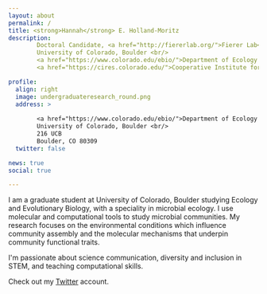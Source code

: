 ```yaml
---
layout: about
permalink: /
title: <strong>Hannah</strong> E. Holland-Moritz
description:
        Doctoral Candidate, <a href="http://fiererlab.org/">Fierer Lab</a> <br/>
        University of Colorado, Boulder <br/>
        <a href="https://www.colorado.edu/ebio/">Department of Ecology and Evolutionary Biology</a> <br/>
        <a href="https://cires.colorado.edu/">Cooperative Institute for Environmental Sciences</a>

profile:
  align: right
  image: undergraduateresearch_round.png
  address: >
        
        <a href="https://www.colorado.edu/ebio/">Department of Ecology and Evolutionary Biology</a> <br/>
        University of Colorado, Boulder <br/>
        216 UCB
        Boulder, CO 80309
  twitter: false

news: true
social: true

---
```


I am a graduate student at University of Colorado, Boulder studying Ecology and Evolutionary Biology, with a speciality in microbial ecology. I use molecular and computational tools to study microbial communities. My research focuses on the environmental conditions which influence community assembly and the molecular mechanisms that underpin community functional traits. 

I'm passionate about science communication, diversity and inclusion in STEM, and teaching computational skills. 

Check out my [Twitter](https://twitter.com/hhollandmoritz?lang=en) account. 
